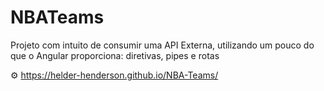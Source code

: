 # NBATeams

Projeto com intuito de consumir uma API Externa, utilizando um pouco do que o Angular proporciona: diretivas, pipes e rotas 

⚙ https://helder-henderson.github.io/NBA-Teams/
